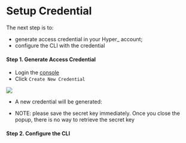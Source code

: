 # Setup Credential

The next step is to:

- generate access credential in your Hyper_ account;
- configure the CLI with the credential

#### Step 1. Generate Access Credential

- Login the [console](https://console.hyper.sh/account/credential)
- Click `Create New Credential`

![](https://trello-attachments.s3.amazonaws.com/56daae9b816ec930c8d98197/946x414/91a63b2b2491a132fdd2fae352db903b/upload_3_5_2016_at_6_17_19_PM.png)

- A new credential will be generated:



- NOTE: please save the secret key immediately. Once you close the popup, there is no way to retrieve the secret key


#### Step 2. Configure the CLI



